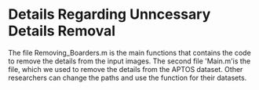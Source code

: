 # Details Regarding Unncessary Details Removal

The file Removing_Boarders.m is the main functions that contains the code to remove the details from the input images. The second file 'Main.m'is the file, which we used to remove the details from the APTOS dataset. Other researchers can change the paths and use the function for their datasets.
